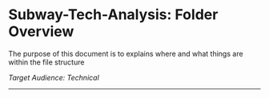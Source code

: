 # Subway-Tech-Analysis: Folder Overview

The purpose of this document is to explains where and what things are within the file structure

*Target Audience: Technical*

<hr>